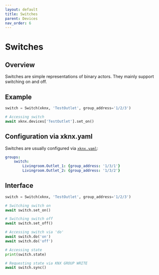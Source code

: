 ```yaml
---
layout: default
title: Switches
parent: Devices
nav_order: 6
---
```


# [](#header-1)Switches

## [](#header-2)Overview

Switches are simple representations of binary actors. They mainly support switching on and off.

## [](#header-2)Example

```python
switch = Switch(xknx, 'TestOutlet', group_address='1/2/3')

# Accessing switch
await xknx.devices['TestOutlet'].set_on()
```

## [](#header-2)Configuration via **xknx.yaml**

Switches are usually configured via [`xknx.yaml`](/configuration):

```yaml
groups:
    switch:
        Livingroom.Outlet_1: {group_address: '1/3/1'}
        Livingroom.Outlet_2: {group_address: '1/3/2'}
```

## [](#header-2)Interface


```python
switch = Switch(xknx, 'TestOutlet', group_address='1/2/3')

# Switching switch on
await switch.set_on()

# Switching switch off
await switch.set_off()

# Accessing switch via 'do'
await switch.do('on')
await switch.do('off')

# Accessing state
print(switch.state)

# Requesting state via KNX GROUP WRITE
await switch.sync()
```


